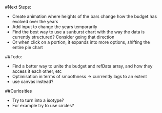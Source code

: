 #Next Steps:
* Create animation where heights of the bars change how the budget has evolved over the years
* Add input to change the years temporarily
* Find the best way to use a sunburst chart with the way the data is currently structured? Consider going that direction
* Or when click on a portion, it expands into more options, shifting the entire pie chart

##Todo:
* Find a better way to unite the budget and refData array, and how they access it each other, etc
* Optimisation in terms of smoothness ->  currrently lags to an extent
 * use canvas instead?


##Curiosities
* Try to turn into a isotype?
* For example try to use circles?